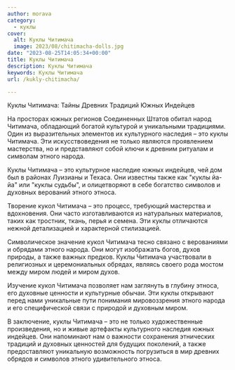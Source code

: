 ```yaml
---
author: morava
category:
  - куклы
cover:
  alt: Куклы Читимача
  image: 2023/08/chitimacha-dolls.jpg
date: "2023-08-25T14:05:34+00:00"
title: Куклы Читимача
description: Куклы Читимача
keywords: Куклы Читимача
url: /kukly-chitimacha/

---
```

Куклы Читимача: Тайны Древних Традиций Южных Индейцев

На просторах южных регионов Соединенных Штатов обитал народ Читимача, обладающий богатой культурой и уникальными традициями. Один из выразительных элементов их культурного наследия – это куклы Читимача. Эти искусствоведения не только являются проявлением мастерства, но и представляют собой ключи к древним ритуалам и символам этного народа.

Куклы Читимача – это культурное наследие южных индейцев, чей дом был в районах Луизианы и Техаса. Они известны также как "куклы йа-йа" или "куклы судьбы", и олицетворяют в себе богатство символов и духовных верований этного этноса.

Творение кукол Читимача – это процесс, требующий мастерства и вдохновения. Они часто изготавливаются из натуральных материалов, таких как тростник, ткань, перья и семена. Эти куклы отличаются нежной детализацией и характерной стилизацией.

Символическое значение кукол Читимача тесно связано с верованиями и обрядами этного народа. Они могут изображать богов, духов природы, а также важных предков. Куклы Читимача участвовали в религиозных и церемониальных обрядах, являясь своего рода мостом между миром людей и миром духов.

Изучение кукол Читимача позволяет нам заглянуть в глубину этноса, его духовные ценности и культурные обычаи. Эти куклы открывают перед нами уникальные пути понимания мировоззрения этного народа и его специфической связи с природой и духовным миром.

В заключение, куклы Читимача – это не только художественные произведения, но и живые артефакты культурного наследия южных индейцев. Они напоминают нам о важности сохранения этнических традиций и духовных ценностей для будущих поколений, а также предоставляют уникальную возможность погрузиться в мир древних обрядов и символов этного удивительного этноса.
